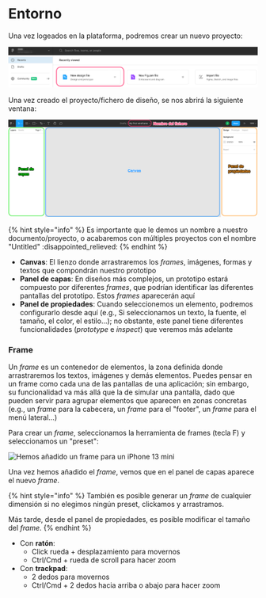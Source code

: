 # Entorno

Una vez logeados en la plataforma, podremos crear un nuevo proyecto:

![Figma permite crear, no solo diseños, sino también diagramas de diferentes estilos](../.gitbook/assets/1.png)

Una vez creado el proyecto/fichero de diseño, se nos abrirá la siguiente ventana:

![Ventana de trabajo de Figma](../.gitbook/assets/2.png)

{% hint style="info" %}
Es importante que le demos un nombre a nuestro documento/proyecto, o acabaremos con múltiples proyectos con el nombre "Untitled" :disappointed\_relieved:
{% endhint %}

* **Canvas**: El lienzo donde arrastraremos los _frames_, imágenes, formas y textos que compondrán nuestro prototipo
* **Panel de capas**: En diseños más complejos, un prototipo estará compuesto por diferentes _frames_, que podrían identificar las diferentes pantallas del prototipo. Estos _frames_ aparecerán aquí
* **Panel de propiedades**: Cuando seleccionemos un elemento, podremos configurarlo desde aquí (e.g., Si seleccionamos un texto, la fuente, el tamaño, el color, el estilo...); no obstante, este panel tiene diferentes funcionalidades (_prototype_ e _inspect_) que veremos más adelante

### Frame

Un _frame_ es un contenedor de elementos, la zona definida donde arrastraremos los textos, imágenes y demás elementos. Puedes pensar en un frame como cada una de las pantallas de una aplicación; sin embargo, su funcionalidad va más allá que la de simular una pantalla, dado que pueden servir para agrupar elementos que aparecen en zonas concretas (e.g., un _frame_ para la cabecera, un _frame_ para el "footer", un _frame_ para el menú lateral...)

Para crear un _frame_, seleccionamos la herramienta de frames (tecla F) y seleccionamos un "preset":

![Hemos añadido un frame para un iPhone 13 mini](../.gitbook/assets/frame\_presets.png)

Una vez hemos añadido el _frame_, vemos que en el panel de capas aparece el nuevo _frame_.

{% hint style="info" %}
También es posible generar un _frame_ de cualquier dimensión si no elegimos ningún preset, clickamos y arrastramos.

Más tarde, desde el panel de propiedades, es posible modificar el tamaño del _frame_.
{% endhint %}

* Con **ratón**:
  * Click rueda + desplazamiento para movernos
  * Ctrl/Cmd + rueda de scroll para hacer zoom
* Con **trackpad**:
  * 2 dedos para movernos
  * Ctrl/Cmd + 2 dedos hacia arriba o abajo para hacer zoom

